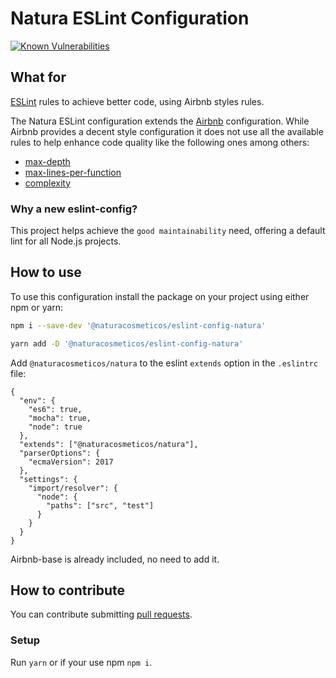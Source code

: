 # Natura ESLint Configuration
[![Known Vulnerabilities](https://snyk.io/test/github/natura-cosmeticos/eslint-config-natura/badge.svg)](https://snyk.io/test/github/natura-cosmeticos/eslint-config-natura)

## What for

[ESLint](https://eslint.org/) rules to achieve better code, using Airbnb styles rules.

The Natura ESLint configuration extends the
[Airbnb](https://github.com/airbnb/javascript) configuration. While Airbnb
provides a decent style configuration it does not use all the available rules to
help enhance code quality like the following ones among others:

- [max-depth](https://eslint.org/docs/rules/max-depth)
- [max-lines-per-function](https://eslint.org/docs/rules/max-lines-per-function)
- [complexity](https://eslint.org/docs/rules/complexity)

### Why a new eslint-config?

This project helps achieve the `good maintainability` need, offering a default lint for all Node.js projects.

## How to use

To use this configuration install the package on your project using either npm or yarn:

```bash
npm i --save-dev '@naturacosmeticos/eslint-config-natura'

yarn add -D '@naturacosmeticos/eslint-config-natura'
```

Add `@naturacosmeticos/natura` to the eslint `extends` option in the `.eslintrc` file:

```
{
  "env": {
    "es6": true,
    "mocha": true,
    "node": true
  },
  "extends": ["@naturacosmeticos/natura"],
  "parserOptions": {
    "ecmaVersion": 2017
  },
  "settings": {
    "import/resolver": {
      "node": {
        "paths": ["src", "test"]
      }
    }
  }
}
```

Airbnb-base is already included, no need to add it.

## How to contribute

You can contribute submitting [pull requests](https://github.com/natura-cosmeticos/eslint-config-natura/pulls).

### Setup

Run `yarn` or if your use npm `npm i`.
